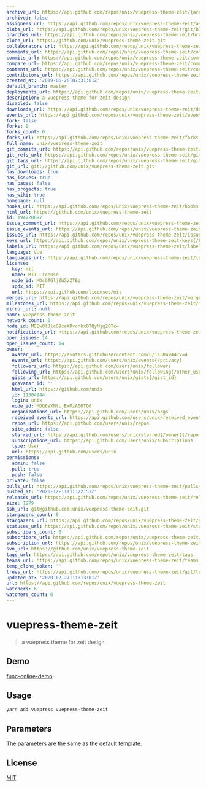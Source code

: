 ```yaml
---
archive_url: https://api.github.com/repos/unix/vuepress-theme-zeit/{archive_format}{/ref}
archived: false
assignees_url: https://api.github.com/repos/unix/vuepress-theme-zeit/assignees{/user}
blobs_url: https://api.github.com/repos/unix/vuepress-theme-zeit/git/blobs{/sha}
branches_url: https://api.github.com/repos/unix/vuepress-theme-zeit/branches{/branch}
clone_url: https://github.com/unix/vuepress-theme-zeit.git
collaborators_url: https://api.github.com/repos/unix/vuepress-theme-zeit/collaborators{/collaborator}
comments_url: https://api.github.com/repos/unix/vuepress-theme-zeit/comments{/number}
commits_url: https://api.github.com/repos/unix/vuepress-theme-zeit/commits{/sha}
compare_url: https://api.github.com/repos/unix/vuepress-theme-zeit/compare/{base}...{head}
contents_url: https://api.github.com/repos/unix/vuepress-theme-zeit/contents/{+path}
contributors_url: https://api.github.com/repos/unix/vuepress-theme-zeit/contributors
created_at: '2019-06-28T07:31:01Z'
default_branch: master
deployments_url: https://api.github.com/repos/unix/vuepress-theme-zeit/deployments
description: a vuepress theme for zeit design
disabled: false
downloads_url: https://api.github.com/repos/unix/vuepress-theme-zeit/downloads
events_url: https://api.github.com/repos/unix/vuepress-theme-zeit/events
fork: false
forks: 0
forks_count: 0
forks_url: https://api.github.com/repos/unix/vuepress-theme-zeit/forks
full_name: unix/vuepress-theme-zeit
git_commits_url: https://api.github.com/repos/unix/vuepress-theme-zeit/git/commits{/sha}
git_refs_url: https://api.github.com/repos/unix/vuepress-theme-zeit/git/refs{/sha}
git_tags_url: https://api.github.com/repos/unix/vuepress-theme-zeit/git/tags{/sha}
git_url: git://github.com/unix/vuepress-theme-zeit.git
has_downloads: true
has_issues: true
has_pages: false
has_projects: true
has_wiki: true
homepage: null
hooks_url: https://api.github.com/repos/unix/vuepress-theme-zeit/hooks
html_url: https://github.com/unix/vuepress-theme-zeit
id: 194228697
issue_comment_url: https://api.github.com/repos/unix/vuepress-theme-zeit/issues/comments{/number}
issue_events_url: https://api.github.com/repos/unix/vuepress-theme-zeit/issues/events{/number}
issues_url: https://api.github.com/repos/unix/vuepress-theme-zeit/issues{/number}
keys_url: https://api.github.com/repos/unix/vuepress-theme-zeit/keys{/key_id}
labels_url: https://api.github.com/repos/unix/vuepress-theme-zeit/labels{/name}
language: Vue
languages_url: https://api.github.com/repos/unix/vuepress-theme-zeit/languages
license:
  key: mit
  name: MIT License
  node_id: MDc6TGljZW5zZTEz
  spdx_id: MIT
  url: https://api.github.com/licenses/mit
merges_url: https://api.github.com/repos/unix/vuepress-theme-zeit/merges
milestones_url: https://api.github.com/repos/unix/vuepress-theme-zeit/milestones{/number}
mirror_url: null
name: vuepress-theme-zeit
network_count: 0
node_id: MDEwOlJlcG9zaXRvcnkxOTQyMjg2OTc=
notifications_url: https://api.github.com/repos/unix/vuepress-theme-zeit/notifications{?since,all,participating}
open_issues: 14
open_issues_count: 14
owner:
  avatar_url: https://avatars.githubusercontent.com/u/11304944?v=4
  events_url: https://api.github.com/users/unix/events{/privacy}
  followers_url: https://api.github.com/users/unix/followers
  following_url: https://api.github.com/users/unix/following{/other_user}
  gists_url: https://api.github.com/users/unix/gists{/gist_id}
  gravatar_id: ''
  html_url: https://github.com/unix
  id: 11304944
  login: unix
  node_id: MDQ6VXNlcjExMzA0OTQ0
  organizations_url: https://api.github.com/users/unix/orgs
  received_events_url: https://api.github.com/users/unix/received_events
  repos_url: https://api.github.com/users/unix/repos
  site_admin: false
  starred_url: https://api.github.com/users/unix/starred{/owner}{/repo}
  subscriptions_url: https://api.github.com/users/unix/subscriptions
  type: User
  url: https://api.github.com/users/unix
permissions:
  admin: false
  pull: true
  push: false
private: false
pulls_url: https://api.github.com/repos/unix/vuepress-theme-zeit/pulls{/number}
pushed_at: '2020-12-11T11:22:57Z'
releases_url: https://api.github.com/repos/unix/vuepress-theme-zeit/releases{/id}
size: 1279
ssh_url: git@github.com:unix/vuepress-theme-zeit.git
stargazers_count: 6
stargazers_url: https://api.github.com/repos/unix/vuepress-theme-zeit/stargazers
statuses_url: https://api.github.com/repos/unix/vuepress-theme-zeit/statuses/{sha}
subscribers_count: 0
subscribers_url: https://api.github.com/repos/unix/vuepress-theme-zeit/subscribers
subscription_url: https://api.github.com/repos/unix/vuepress-theme-zeit/subscription
svn_url: https://github.com/unix/vuepress-theme-zeit
tags_url: https://api.github.com/repos/unix/vuepress-theme-zeit/tags
teams_url: https://api.github.com/repos/unix/vuepress-theme-zeit/teams
temp_clone_token: ''
trees_url: https://api.github.com/repos/unix/vuepress-theme-zeit/git/trees{/sha}
updated_at: '2020-02-27T11:13:01Z'
url: https://api.github.com/repos/unix/vuepress-theme-zeit
watchers: 6
watchers_count: 6
---
```


# vuepress-theme-zeit

> a vuepress theme for zeit design

## Demo

[func-online-demo](https://func.lambdas.dev/)

## Usage

```bash
yarn add vuepress vuepress-theme-zeit
```

## Parameters

The parameters are the same as the [default template](https://vuepress.vuejs.org/default-theme-config/#homepage).

## License
[MIT](https://raw.githubusercontent.com/witt/vuepress-theme-zeit/master/LICENSE)
